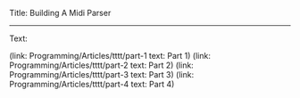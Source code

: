 Title: Building A Midi Parser

----

Text: 

(link: Programming/Articles/tttt/part-1 text: Part 1)
(link: Programming/Articles/tttt/part-2 text: Part 2)
(link: Programming/Articles/tttt/part-3 text: Part 3)
(link: Programming/Articles/tttt/part-4 text: Part 4)